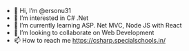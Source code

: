 - 👋 Hi, I’m @ersonu31
- 👀 I’m interested in C# .Net 
- 🌱 I’m currently learning ASP. Net MVC, Node JS with React
- 💞️ I’m looking to collaborate on Web Development
- 📫 How to reach me https://csharp.specialschools.in/

<!---
ersonu31/ersonu31 is a ✨ special ✨ repository because its `README.md` (this file) appears on your GitHub profile.
You can click the Preview link to take a look at your changes.
--->
